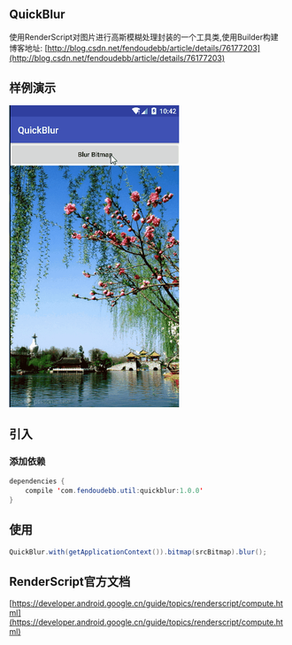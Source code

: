 ## QuickBlur
使用RenderScript对图片进行高斯模糊处理封装的一个工具类,使用Builder构建 
博客地址: [http://blog.csdn.net/fendoudebb/article/details/76177203](http://blog.csdn.net/fendoudebb/article/details/76177203)

## 样例演示
![](pic/sample_blur.gif)
## 引入
### 添加依赖
```java
dependencies {
	compile 'com.fendoudebb.util:quickblur:1.0.0'
}
```
## 使用
```java
QuickBlur.with(getApplicationContext()).bitmap(srcBitmap).blur();
```
## RenderScript官方文档
[https://developer.android.google.cn/guide/topics/renderscript/compute.html](https://developer.android.google.cn/guide/topics/renderscript/compute.html)


